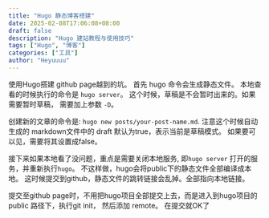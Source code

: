 ```yaml
---
title: "Hugo 静态博客搭建"
date: 2025-02-08T17:06:08+08:00
draft: false
description: "Hugo 建站教程与使用技巧"
tags: ["Hugo", "博客"]
categories: ["工具"]
author: "Heyuuuu"
---
```



使用Hugo搭建 github page越到的坑。 首先 hugo 命令会生成静态文件。 
本地查看的时候执行的命令是 `hugo server`。 这个时候，草稿是不会暂时出来的。如果需要暂时草稿， 需要加上参数 `-D`。 

创建新的文章的命令是: `hugo new posts/your-post-name.md`. 注意这个时候自动生成的 markdown文件中的 draft 默认为true，表示当前是草稿模式。
如果要可以见，需要将其设置成false。

接下来如果本地看了没问题，重点是需要关闭本地服务, 即`hugo server` 打开的服务，并重新执行`hugo`。 
不这样做，hugo会将public下的静态文件全部编译成本地。 这时候提交到github，静态文件的跳转链接会乱掉。全部指向本地链接。

提交至github page时，不用把hugo项目全部提交上去，而是进入到hugo项目的public 路径下，执行git init， 然后添加 remote。 在提交就OK了

